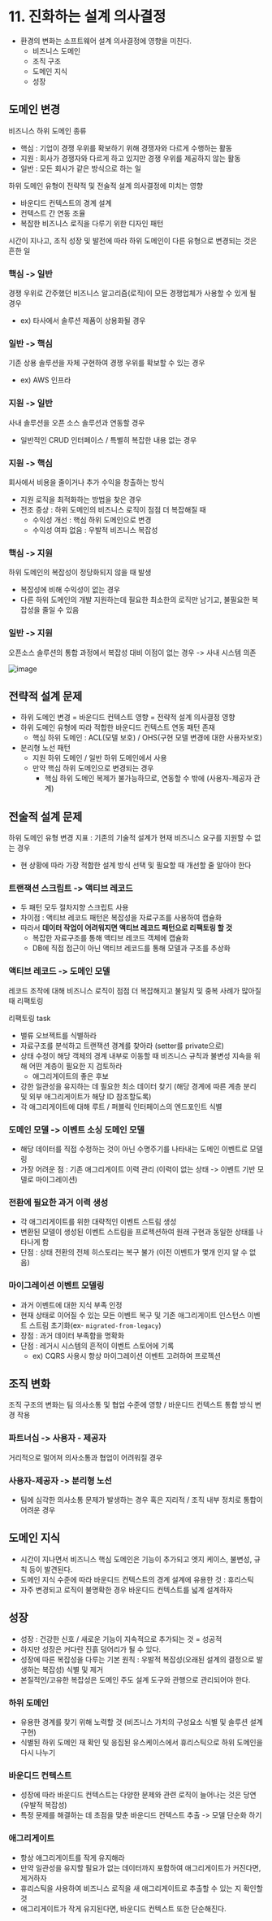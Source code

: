 # 11. 진화하는 설계 의사결정
- 환경의 변화는 소프트웨어 설계 의사결정에 영향을 미친다. 
  - 비즈니스 도메인
  - 조직 구조
  - 도메인 지식
  - 성장

## 도메인 변경
비즈니스 하위 도메인 종류 
- 핵심 : 기업이 경쟁 우위를 확보하기 위해 경쟁자와 다르게 수행하는 활동
- 지원 : 회사가 경쟁자와 다르게 하고 있지만 경쟁 우위를 제공하지 않는 활동
- 일반 : 모든 회사가 같은 방식으로 하는 일 

하위 도메인 유형이 전략적 및 전술적 설계 의사결정에 미치는 영향
- 바운디드 컨텍스트의 경계 설계
- 컨텍스트 간 연동 조율
- 복잡한 비즈니스 로직을 다루기 위한 디자인 패턴 

시간이 지나고, 조직 성장 및 발전에 따라 하위 도메인이 다른 유형으로 변경되는 것은 흔한 일 
### 핵심 -> 일반 
경쟁 우위로 간주했던 비즈니스 알고리즘(로직)이 모든 경쟁업체가 사용할 수 있게 될 경우 
- ex) 타사에서 솔루션 제품이 상용화될 경우 

### 일반 -> 핵심 
기존 상용 솔루션을 자체 구현하여 경쟁 우위를 확보할 수 있는 경우 
- ex) AWS 인프라 

### 지원 -> 일반 
사내 솔루션을 오픈 소스 솔루션과 연동할 경우 
- 일반적인 CRUD 인터페이스 / 특별히 복잡한 내용 없는 경우 

### 지원 -> 핵심
회사에서 비용을 줄이거나 추가 수익을 창출하는 방식
- 지원 로직을 최적화하는 방법을 찾은 경우 
- 전조 증상 : 하위 도메인의 비즈니스 로직이 점점 더 복잡해질 때 
  - 수익성 개선 : 핵심 하위 도메인으로 변경
  - 수익성 여파 없음 : 우발적 비즈니스 복잡성

### 핵심 -> 지원 
하위 도메인의 복잡성이 정당화되지 않을 때 발생 
- 복잡성에 비해 수익성이 없는 경우
- 다른 하위 도메인의 개발 지원하는데 필요한 최소한의 로직만 남기고, 불필요한 복잡성을 줄일 수 있음 

### 일반 -> 지원 
오픈소스 솔루션의 통합 과정에서 복잡성 대비 이점이 없는 경우 -> 사내 시스템 의존 

![image](https://user-images.githubusercontent.com/27190617/229782844-e8ef2ad4-5b58-4aff-be20-1a064d772ecd.png)

## 전략적 설계 문제 
- 하위 도메인 변경 = 바운디드 컨텍스트 영향 = 전략적 설계 의사결정 영향 
- 하위 도메인 유형에 따라 적합한 바운디드 컨텍스트 연동 패턴 존재
  - 핵심 하위 도메인 : ACL(모델 보호) / OHS(구현 모델 변경에 대한 사용자보호) 
- 분리형 노선 패턴
  - 지원 하위 도메인 / 일반 하위 도메인에서 사용
  - 만약 핵심 하위 도메인으로 변경되는 경우 
    - 핵심 하위 도메인 복제가 불가능하므로, 연동할 수 밖에 (사용자-제공자 관계) 

## 전술적 설계 문제 
하위 도메인 유형 변경 지표 : 기존의 기술적 설계가 현재 비즈니스 요구를 지원할 수 없는 경우 
- 현 상황에 따라 가장 적합한 설계 방식 선택 및 필요할 때 개선할 줄 알아야 한다

### 트랜잭션 스크립트 -> 액티브 레코드 
- 두 패턴 모두 절차지향 스크립트 사용
- 차이점 : 액티브 레코드 패턴은 복잡성을 자료구조를 사용하여 캡슐화 
- 따라서 **데이터 작업이 어려워지면 액티브 레코드 패턴으로 리팩토링 할 것**
  - 복잡한 자료구조를 통해 액티브 레코드 객체에 캡슐화
  - DB에 직접 접근이 아닌 액티브 레코드를 통해 모델과 구조를 추상화 

### 액티브 레코드 -> 도메인 모델 
레코드 조작에 대해 비즈니스 로직이 점점 더 복잡해지고 불일치 및 중복 사례가 많아질 때 리팩토링

리팩토링 task
- 밸류 오브젝트를 식별하라 
- 자료구조를 분석하고 트랜잭션 경계를 찾아라 (setter를 private으로) 
- 상태 수정이 해당 객체의 경계 내부로 이동할 때 비즈니스 규칙과 불변성 지속을 위해 어떤 계층이 필요한 지 검토하라 
  - 애그리게이트의 좋은 후보 
- 강한 일관성을 유지하는 데 필요한 최소 데이터 찾기 (해당 경계에 따른 계층 분리 및 외부 애그리게이트가 해당 ID 참조할도록) 
- 각 애그리게이트에 대해 루트 / 퍼블릭 인터페이스의 엔드포인트 식별 

### 도메인 모델 -> 이벤트 소싱 도메인 모델 
- 해당 데이터를 직접 수정하는 것이 아닌 수명주기를 나타내는 도메인 이벤트로 모델링 
- 가장 어려운 점 : 기존 애그리게이트 이력 관리 (이력이 없는 상태 -> 이벤트 기반 모델로 마이그레이션) 

### 전환에 필요한 과거 이력 생성 
- 각 애그리게이트를 위한 대략적인 이벤트 스트림 생성 
- 변환된 모델이 생성된 이벤트 스트림을 프로젝션하여 원래 구현과 동일한 상태를 나타나게 함 
- 단점 : 상태 전환의 전체 히스토리는 복구 불가 (이전 이벤트가 몇개 인지 알 수 없음) 

### 마이그레이션 이벤트 모델링
- 과거 이벤트에 대한 지식 부족 인정
- 현재 상태로 이어질 수 있는 모든 이벤트 복구 및 기존 애그리게이트 인스턴스 이벤트 스트림 초기화(ex- `migrated-from-legacy`) 
- 장점 : 과거 데이터 부족함을 명확화 
- 단점 : 레거시 시스템의 흔적이 이벤트 스토어에 기록 
  - ex) CQRS 사용시 항상 마이그레이션 이벤트 고려하여 프로젝션 

## 조직 변화 
조직 구조의 변화는 팀 의사소통 및 협업 수준에 영향 / 바운디드 컨텍스트 통합 방식 변경 작용

### 파트너십 -> 사용자 - 제공자
거리적으로 멀어져 의사소통과 협업이 어려워질 경우 

### 사용자-제공자 -> 분리형 노선
- 팀에 심각한 의사소통 문제가 발생하는 경우 혹은 지리적 / 조직 내부 정치로 통합이 어려운 경우 

## 도메인 지식 
- 시간이 지나면서 비즈니스 핵심 도메인은 기능이 추가되고 엣지 케이스, 불변성, 규칙 등이 발견된다. 
- 도메인 지식 수준에 따라 바운디드 컨텍스트의 경계 설계에 유용한 것 : 휴리스틱 
- 자주 변경되고 로직이 불명확한 경우 바운디드 컨텍스트를 넓계 설계하자 

## 성장
- 성장 : 건강한 신호 / 새로운 기능이 지속적으로 추가되는 것 = 성공적
- 하지만 성장은 커다란 진흙 덩어리가 될 수 있다. 
- 성장에 따른 복잡성을 다루는 기본 원칙 : 우발적 복잡성(오래된 설계의 결정으로 발생하는 복잡성) 식별 및 제거 
- 본질적인/고유한 복잡성은 도메인 주도 설계 도구와 관행으로 관리되어야 한다. 


### 하위 도메인 
- 유용한 경계를 찾기 위해 노력할 것 (비즈니스 가치의 구성요소 식별 및 솔루션 설계 구현) 
- 식별된 하위 도메인 재 확인 및 응집된 유스케이스에서 휴리스틱으로 하위 도메인을 다시 나누기 

### 바운디드 컨텍스트 
- 성장에 따라 바운디드 컨텍스트는 다양한 문제와 관련 로직이 늘어나는 것은 당연 (우발적 복잡성) 
- 특정 문제를 해결하는 데 초점을 맞춘 바운디드 컨텍스트 추출 -> 모델 단순화 하기 

### 애그리게이트 
- 항상 애그리게이트를 작게 유지해라 
- 만약 일관성을 유지할 필요가 없는 데이터까지 포함하여 애그리게이트가 커진다면, 제거하자
- 휴리스틱을 사용하여 비즈니스 로직을 새 애그리게이트로 추출할 수 있는 지 확인할 것 
- 애그리게이트가 작게 유지된다면, 바운디드 컨텍스트 또한 단순해진다. 





